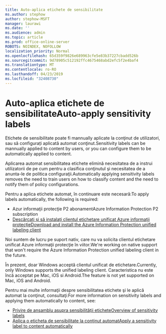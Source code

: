 ```yaml
---
title: Auto-aplica etichete de sensibilitate
ms.author: stephow
author: stephow-MSFT
manager: laurawi
ms.date: ''
ms.audience: admin
ms.topic: article
ms.prod: office-online-server
ROBOTS: NOINDEX, NOFOLLOW
localization_priority: Normal
ms.openlocfilehash: 65d359f9826e689963cfe5e83b37227cbadd526b
ms.sourcegitcommit: 9d78905c512192ffc4675468abd2efc5f2e4baf4
ms.translationtype: MT
ms.contentlocale: ro-RO
ms.lasthandoff: 04/23/2019
ms.locfileid: "32408730"
---
```

# <a name="auto-apply-sensitivity-labels"></a><span data-ttu-id="e09ab-102">Auto-aplica etichete de sensibilitate</span><span class="sxs-lookup"><span data-stu-id="e09ab-102">Auto-apply sensitivity labels</span></span>

<span data-ttu-id="e09ab-103">Etichete de sensibilitate poate fi mannually aplicate la conţinut de utilizatori, sau să configurați aplicată automat conţinut.</span><span class="sxs-lookup"><span data-stu-id="e09ab-103">Sensitivity labels can be mannually applied to content by users, or you can configure them to be automatically applied to content.</span></span>

<span data-ttu-id="e09ab-104">Aplicarea automat sensibilitatea etichete elimină necesitatea de a instrui utilizatorii de pe cum pentru a clasifica conţinutul şi necesitatea de a anunta-le de politica configuraţii.</span><span class="sxs-lookup"><span data-stu-id="e09ab-104">Automatically applying sensitivity labels removes the need to train users on how to classify content and the need to notify them of policy configurations.</span></span>

<span data-ttu-id="e09ab-105">Pentru a aplica etichete automat, în continuare este necesară:</span><span class="sxs-lookup"><span data-stu-id="e09ab-105">To apply labels automatically, the following is required:</span></span>

- <span data-ttu-id="e09ab-106">Azur informaţii protecţie P2 abonament</span><span class="sxs-lookup"><span data-stu-id="e09ab-106">Azure Information Protection P2 subscription</span></span>
- [<span data-ttu-id="e09ab-107">Descărcaţi şi să instalaţi clientul etichetare unificat Azure informaţii protecţie</span><span class="sxs-lookup"><span data-stu-id="e09ab-107">Download and install the Azure Information Protection unified labeling client</span></span>](https://docs.microsoft.com/en-us/azure/information-protection/rms-client/install-unifiedlabelingclient-app)

<span data-ttu-id="e09ab-108">Noi suntem de lucru pe suport nativ, care nu va solicita clientul etichetare unificat Azure informaţii protecţie în viitor.</span><span class="sxs-lookup"><span data-stu-id="e09ab-108">We're working on native support that won't require the Azure Information Protection unified labeling client in the future.</span></span>

<span data-ttu-id="e09ab-109">În prezent, doar Windows acceptă clientul unificat de etichetare.</span><span class="sxs-lookup"><span data-stu-id="e09ab-109">Currently, only Windows supports the unified labeling client.</span></span>  <span data-ttu-id="e09ab-110">Caracteristica nu este încă acceptat pe Mac, iOS si Android.</span><span class="sxs-lookup"><span data-stu-id="e09ab-110">The feature is not yet supported on Mac, iOS and Android.</span></span>

<span data-ttu-id="e09ab-111">Pentru mai multe informaţii despre sensibilitatea etichete şi le aplică automat la conţinut, consultaţi:</span><span class="sxs-lookup"><span data-stu-id="e09ab-111">For more information on sensitivity labels and applying them automatically to content,  see:</span></span>

- [<span data-ttu-id="e09ab-112">Privire de ansamblu asupra sensibilităţii etichete</span><span class="sxs-lookup"><span data-stu-id="e09ab-112">Overview of sensitivity labels</span></span>](https://docs.microsoft.com/en-us/office365/securitycompliance/sensitivity-labels)
- [<span data-ttu-id="e09ab-113">Aplica o eticheta de sensibilitate la conţinut automat</span><span class="sxs-lookup"><span data-stu-id="e09ab-113">Apply a sensitivity label to content automatically</span></span>](https://docs.microsoft.com/en-us/office365/securitycompliance/apply_sensitivity_label_automatically)